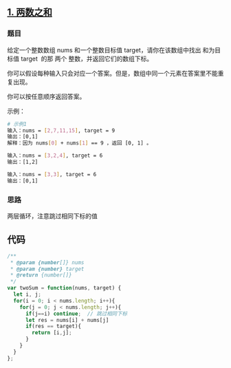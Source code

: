 ## [1. 两数之和](https://leetcode-cn.com/problems/two-sum/)
### 题目
给定一个整数数组 nums 和一个整数目标值 target，请你在该数组中找出 和为目标值 target  的那 两个 整数，并返回它们的数组下标。

你可以假设每种输入只会对应一个答案。但是，数组中同一个元素在答案里不能重复出现。

你可以按任意顺序返回答案。

示例：
```sh
# 示例1
输入：nums = [2,7,11,15], target = 9
输出：[0,1]
解释：因为 nums[0] + nums[1] == 9 ，返回 [0, 1] 。

输入：nums = [3,2,4], target = 6
输出：[1,2]

输入：nums = [3,3], target = 6
输出：[0,1]
```
### 思路
两层循环，注意跳过相同下标的值
## 代码
```javascript
/**
 * @param {number[]} nums
 * @param {number} target
 * @return {number[]}
 */
var twoSum = function(nums, target) {
  let i, j;
  for(i = 0; i < nums.length; i++){
    for(j = 0; j < nums.length; j++){
      if(j==i) continue;  // 跳过相同下标
      let res = nums[i] + nums[j]
      if(res == target){
        return [i,j];
      }
    }
  }
};
```


